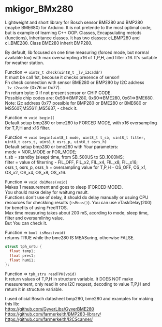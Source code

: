 # mkigor_BMx280
Lightweight and short library for Bosch sensor BME280 and BMP280 (maybe BME680) for Arduino.
It is not pretende to the most optimal code, but is example of learning C++ OOP.
Classes, Encapsulating metods (functions), Inheritance classes.
It has two classes: cl_BMP280 and cl_BME280. Class BME280 inherit BMP280.

By default, lib focused on one time measuring (forced mode, but normal available too) 
with max oversampling x16 of T,P,H, and filter x16. It's suitable for weather station.

Function => `uint8_t check(uint8_t _lv_i2caddr)`<BR>
It must be call 1st, becouse it checks presence of sensor!<BR>
Fn check connection with sensor BME280 or BMP280 by I2C address `_lv_i2caddr` (0x76 or 0x77).<BR>
Fn return byte: 0 if not present sensor or CHIP CODE.<BR>
Possible chip codes are: 0x58=>BMP280, 0x60=>BME280, 0x61=>BME680.<BR>
Note: i2c address 0x77 possible for BMP280 or BME280 or BME680 or MS5607,MS5611,MS5637, - check it.<BR>

Function => `void begin()`<BR>
Default setup bmp280 or bme280 to FORCED MODE, with x16 oversampling for T,P,H and x16 filter.<BR>

Function => `void begin(uint8_t mode, uint8_t t_sb, uint8_t filter, uint8_t osrs_t, uint8_t osrs_p, uint8_t osrs_h)`<BR>
Default setup bmp280 or bme280 with Your parameters:<BR>
mode = NOR_MODE or FOR_MODE; <BR>
t_sb = standby (sleep) time, from SB_500US to SD_1000MS;<BR>
filter  =  value of filterring - FIL_OFF, FIL_x2, FIL_x4, FIL_x8, FIL_x16;<BR>
osrs_t, osrs_p, osrs_h = oversampling value for T,P,H - OS_OFF, OS_x1, OS_x2, OS_x4, OS_x8, OS_x16.<BR>

Function => `void do1Meas(void)`<BR>
Makes 1 measurement and goes to sleep (FORCED MODE).<BR>
You should make delay for waitung result.<BR>
Functions don't use of delay, it should do delay manually or usuing CPU resources for checkking results (`isMeas()`).
You can use vTaskDelay(200) for benefits of using FreeRTOS.<BR>
Max time measuring takes about 200 mS, acording to mode, sleep time, filter and oversamlinhg value.<BR>
But You can check it.<BR>

Function => `bool isMeas(void)`<BR>
returns TRUE while the bme280 IS MEASuring, otherwise FALSE.<BR>

```c++
struct tph_srtu {
  float temp1;
  float pres1;
  float humi1;
};
```
Function => `tph_stru readTPH(void)`<BR>
It return values of T,P,H in structure variable.
It DOES NOT make measurement, only read in one I2C request, decoding to value T,P,H and return it in structure variable.<BR>

I used oficial Bosch datasheet bmp280, bme280 and examples for making this lib:<BR>
https://github.com/GyverLibs/GyverBME280<BR>
https://github.com/farmerkeith/BMP280-library/<BR>
https://github.com/farmerkeith/I2CScanner/<BR>
